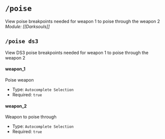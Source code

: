 # `/poise`
View poise breakpoints needed for weapon 1 to poise through the weapon 2
*Module: [[Darksouls]]*
## `/poise ds3`
View DS3 poise breakpoints needed for weapon 1 to poise through the weapon 2
#### weapon_1
Poise weapon
- Type: `Autocomplete Selection`
- Required: `true`
#### weapon_2
Weapon to poise through
- Type: `Autocomplete Selection`
- Required: `true`
